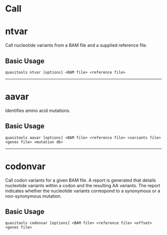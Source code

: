 # Call

# ntvar

Call nucleotide variants from a BAM file and a supplied reference file.

## Basic Usage  

```
quasitools ntvar [options] <BAM file> <reference file>
```

---

# aavar  

Identifies amino acid mutations.

## Basic Usage  

```
quasitools aavar [options] <BAM file> <reference file> <variants file> <genes file> <mutation db>
```

---

# codonvar  

Call codon variants for a given BAM file. A report is generated that details nucleotide variants within a codon and the resulting AA variants. The report indicates whether the nucleotide variants correspond to a synonymous or a non-synonymous mutation.  

## Basic Usage

```
quasitools codonvar [options] <BAM file> <reference file> <offset> <genes file>
```
